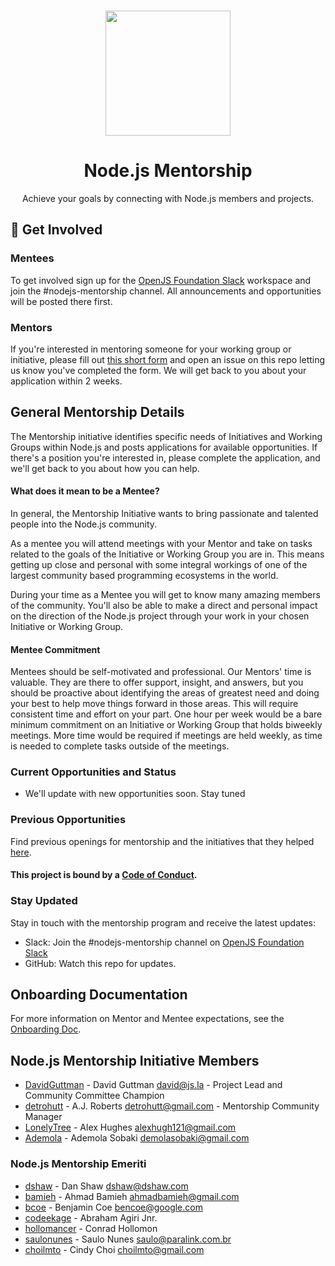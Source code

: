 <p align="center">
  <br>
  <a href="https://nodejs.dev">
    <img src="https://i.imgur.com/uIFTRPH.png" width="200"/>
  </a>
</p>

<h1 align="center">Node.js Mentorship</h1>

<p align="center">
  Achieve your goals by connecting with Node.js members and projects.
</p>

## 🚀 Get Involved

### Mentees

To get involved sign up for the [OpenJS Foundation Slack](https://slack-invite.openjsf.org/) workspace and join the #nodejs-mentorship channel. All announcements and opportunities will be posted there first. 

### Mentors

If you're interested in mentoring someone for your working group or initiative, please fill out [this short form](https://nodejs.aidaform.com/node-js-initiative-group-application-mentor) and open an issue on this repo letting us know you've completed the form. We will get back to you about your application within 2 weeks.

## General Mentorship Details

The Mentorship initiative identifies specific needs of Initiatives and Working Groups within Node.js and posts applications for available opportunities. If there's a position you're interested in, please complete the application, and we'll get back to you about how you can help.

#### What does it mean to be a Mentee? 

In general, the Mentorship Initiative wants to bring passionate and talented people into the Node.js community.

As a mentee you will attend meetings with your Mentor and take on tasks related to the goals of the Initiative or Working Group you are in. This means getting up close and personal with some integral workings of one of the largest community based programming ecosystems in the world. 

During your time as a Mentee you will get to know many amazing members of the community. You'll also be able to make a direct and personal impact on the direction of the Node.js project through your work in your chosen Initiative or Working Group.

#### Mentee Commitment

Mentees should be self-motivated and professional. Our Mentors' time is valuable. They are there to offer support, insight, and answers, but you should be proactive about identifying the areas of greatest need and doing your best to help move things forward in those areas. This will require consistent time and effort on your part. One hour per week would be a bare minimum commitment on an Initiative or Working Group that holds biweekly meetings. More time would be required if meetings are held weekly, as time is needed to complete tasks outside of the meetings. 

### Current Opportunities and Status

* We'll update with new opportunities soon. Stay tuned
### Previous Opportunities

Find previous openings for mentorship and the initiatives that they helped [here](onboarding_docs/docs/SectionII/previousOpenings.md).

#### This project is bound by a [Code of Conduct][].

### Stay Updated

Stay in touch with the mentorship program and receive the latest updates:

- Slack: Join the #nodejs-mentorship channel on [OpenJS Foundation Slack](https://slack-invite.openjsf.org/)
- GitHub: Watch this repo for updates.

## Onboarding Documentation

For more information on Mentor and Mentee expectations, see the [Onboarding Doc](https://nodejs.github.io/mentorship/onboarding/).

## Node.js Mentorship Initiative Members

* [DavidGuttman](https://github.com/DavidGuttman) - David Guttman <david@js.la> - Project Lead and Community Committee Champion
* [detrohutt](https://github.com/detrohutt) - A.J. Roberts <detrohutt@gmail.com> - Mentorship Community Manager
* [LonelyTree](https://github.com/lonelytree) - Alex Hughes <alexhugh121@gmail.com>
* [Ademola](https://github.com/demola07) - Ademola Sobaki <demolasobaki@gmail.com>

### Node.js Mentorship Emeriti

* [dshaw](https://github.com/dshaw) - Dan Shaw <dshaw@dshaw.com>
* [bamieh](https://github.com/bamieh) - Ahmad Bamieh <ahmadbamieh@gmail.com>
* [bcoe](https://github.com/bcoe) - Benjamin Coe <bencoe@google.com>
* [codeekage](https://github.com/codeekage) - Abraham Agiri Jnr.
* [hollomancer](https://github.com/hollomancer) - Conrad Hollomon
* [saulonunes](https://github.com/saulonunes) - Saulo Nunes <saulo@paralink.com.br>
* [choilmto](https://github.com/choilmto) - Cindy Choi <choilmto@gmail.com>


[Mentorship Journal]: JOURNAL.md
[Code of Conduct]: CODE_OF_CONDUCT.md
[Node.js Foundation]: https://github.com/nodejs
[Kicking off the mentorship program initiative]: kickoff.md
[Working Groups]: https://github.com/nodejs/TSC/blob/master/WORKING_GROUPS.md
[Contributing to the project]: CONTRIBUTING.md
[Kubernetes pilot program]: https://docs.google.com/presentation/d/1bRjDEPEn3autWzaEFirbLfHagbZV04Q9kTCalYmnnXw/edit#slide=id.g2900d0522b_0_76
